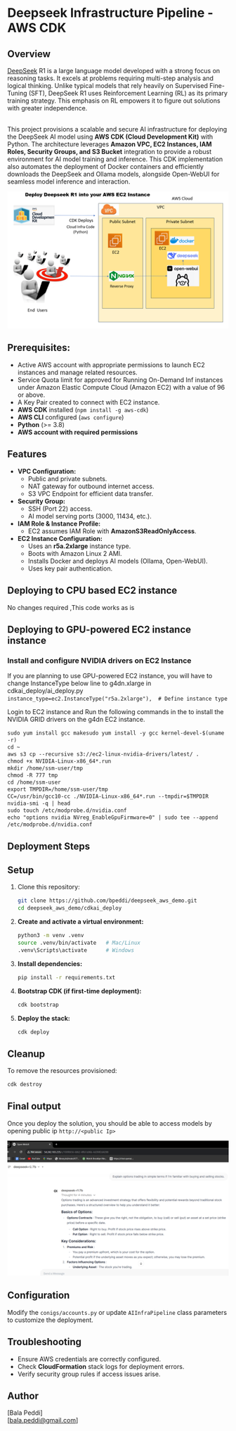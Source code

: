 
# Deepseek Infrastructure Pipeline - AWS CDK

## Overview

[DeepSeek](https://www.deepseek.com/) R1 is a large language model developed with a strong focus on reasoning tasks. It excels at problems requiring multi-step analysis and logical thinking. Unlike typical models that rely heavily on Supervised Fine-Tuning (SFT), DeepSeek R1 uses Reinforcement Learning (RL) as its primary training strategy. This emphasis on RL empowers it to figure out solutions with greater independence. <br> <br>


This project provisions a scalable and secure AI infrastructure for deploying the DeepSeek AI model using **AWS CDK (Cloud Development Kit)** with Python. The architecture leverages **Amazon VPC, EC2 Instances, IAM Roles, Security Groups, and S3 Bucket** integration to provide a robust environment for AI model training and inference. This CDK implementation also automates the deployment of Docker containers and efficiently downloads the DeepSeek and Ollama models, alongside Open-WebUI for seamless model inference and interaction.


![Architecture](deepseek_aws.PNG)

## Prerequisites:
- Active AWS account with appropriate permissions to launch EC2 instances and manage related resources.
- Service Quota limit for approved for Running On-Demand Inf instances under Amazon Elastic Compute Cloud (Amazon EC2) with a value of 96 or above.
- A Key Pair created to connect with EC2 instance.
- **AWS CDK** installed (`npm install -g aws-cdk`)
- **AWS CLI** configured (`aws configure`)
- **Python** (>= 3.8)
- **AWS account with required permissions**


## Features

- **VPC Configuration:**
  - Public and private subnets.
  - NAT gateway for outbound internet access.
  - S3 VPC Endpoint for efficient data transfer.
- **Security Group:**
  - SSH (Port 22) access.
  - AI model serving ports (3000, 11434, etc.).
- **IAM Role & Instance Profile:**
  - EC2 assumes IAM Role with **AmazonS3ReadOnlyAccess**.
- **EC2 Instance Configuration:**
  - Uses an **r5a.2xlarge** instance type.
  - Boots with Amazon Linux 2 AMI.
  - Installs Docker and deploys AI models (Ollama, Open-WebUI).
  - Uses key pair authentication.

## Deploying to CPU based EC2 instance 

No changes required ,This code works as is

## Deploying to GPU-powered EC2 instance instance 

### Install and configure NVIDIA drivers on EC2 Instance
If you are planning to use GPU-powered EC2 instance, you will have to change InstanceType below line to g4dn.xlarge in cdkai_deploy/ai_deploy.py
```instance_type=ec2.InstanceType("r5a.2xlarge"),  # Define instance type```

Login to EC2 instance and Run the following commands in the to install the NVIDIA GRID drivers on the g4dn EC2 instance.

```sudo yum update -y
sudo yum install gcc makesudo yum install -y gcc kernel-devel-$(uname -r)
cd ~
aws s3 cp --recursive s3://ec2-linux-nvidia-drivers/latest/ .
chmod +x NVIDIA-Linux-x86_64*.run
mkdir /home/ssm-user/tmp
chmod -R 777 tmp
cd /home/ssm-user 
export TMPDIR=/home/ssm-user/tmp
CC=/usr/bin/gcc10-cc ./NVIDIA-Linux-x86_64*.run --tmpdir=$TMPDIR
nvidia-smi -q | head
sudo touch /etc/modprobe.d/nvidia.conf
echo "options nvidia NVreg_EnableGpuFirmware=0" | sudo tee --append /etc/modprobe.d/nvidia.conf
```



## Deployment Steps

## Setup

1. Clone this repository:
   ```bash
   git clone https://github.com/bpeddi/deepseek_aws_demo.git
   cd deepseek_aws_demo/cdkai_deploy
   ```

2. **Create and activate a virtual environment:**
   ```sh
   python3 -m venv .venv
   source .venv/bin/activate   # Mac/Linux
   .venv\Scripts\activate      # Windows
   ```
3. **Install dependencies:**
   ```sh
   pip install -r requirements.txt
   ```
4. **Bootstrap CDK (if first-time deployment):**
   ```sh
   cdk bootstrap
   ```
5. **Deploy the stack:**
   ```sh
   cdk deploy
   ```


## Cleanup

To remove the resources provisioned:

```sh
cdk destroy
```
## Final output

Once you deploy the solution, you should be able to access models by opening public ip
`http://<public Ip>`

![Open WEBUI](open_web_aws.PNG)

## Configuration

Modify the `conigs/accounts.py` or update `AIInfraPipeline` class parameters to customize the deployment.

## Troubleshooting

- Ensure AWS credentials are correctly configured.
- Check **CloudFormation** stack logs for deployment errors.
- Verify security group rules if access issues arise.

## Author

[Bala Peddi]\
[bala.peddi@gmail.com]
